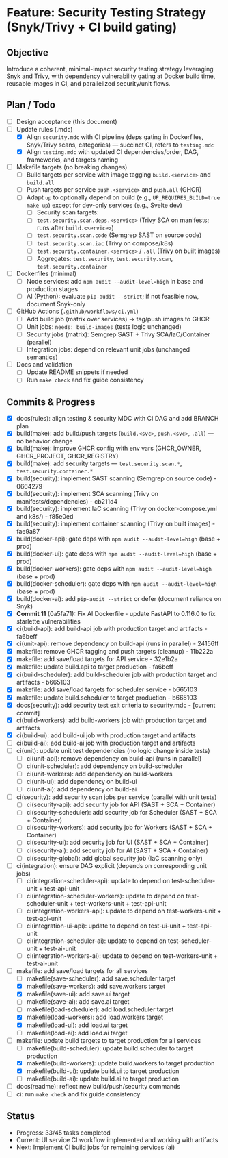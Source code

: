 # Feature: Security Testing Strategy (Snyk/Trivy + CI build gating)

## Objective
Introduce a coherent, minimal-impact security testing strategy leveraging Snyk and Trivy, with dependency vulnerability gating at Docker build time, reusable images in CI, and parallelized security/unit flows.

## Plan / Todo
- [ ] Design acceptance (this document)
- [ ] Update rules (.mdc)
  - [x] Align `security.mdc` with CI pipeline (deps gating in Dockerfiles, Snyk/Trivy scans, categories) — succinct CI, refers to `testing.mdc`
  - [x] Align `testing.mdc` with updated CI dependencies/order, DAG, frameworks, and targets naming
- [ ] Makefile targets (no breaking changes)
  - [ ] Build targets per service with image tagging `build.<service>` and `build.all`
  - [ ] Push targets per service `push.<service>` and `push.all` (GHCR)
  - [ ] Adapt `up` to optionally depend on build (e.g., `UP_REQUIRES_BUILD=true make up`) except for dev-only services (e.g., Svelte dev)
    - [ ] Security scan targets:
    - [ ] `test.security.scan.deps.<service>` (Trivy SCA on manifests; runs after `build.<service>`)
    - [ ] `test.security.scan.code` (Semgrep SAST on source code)
    - [ ] `test.security.scan.iac` (Trivy on compose/k8s)
    - [ ] `test.security.container.<service>` / `.all` (Trivy on built images)
    - [ ] Aggregates: `test.security`, `test.security.scan`, `test.security.container`
- [ ] Dockerfiles (minimal)
  - [ ] Node services: add `npm audit --audit-level=high` in base and production stages
  - [ ] AI (Python): evaluate `pip-audit --strict`; if not feasible now, document Snyk-only
- [ ] GitHub Actions (`.github/workflows/ci.yml`)
  - [ ] Add build job (matrix over services) → tag/push images to GHCR
  - [ ] Unit jobs: `needs: build-images` (tests logic unchanged)
  - [ ] Security jobs (matrix): Semgrep SAST + Trivy SCA/IaC/Container (parallel)
  - [ ] Integration jobs: depend on relevant unit jobs (unchanged semantics)
- [ ] Docs and validation
  - [ ] Update README snippets if needed
  - [ ] Run `make check` and fix guide consistency

## Commits & Progress
- [x] docs(rules): align testing & security MDC with CI DAG and add BRANCH plan
- [x] build(make): add build/push targets (`build.<svc>`, `push.<svc>`, `.all`) — no behavior change
- [x] build(make): improve GHCR config with env vars (GHCR_OWNER, GHCR_PROJECT, GHCR_REGISTRY)
- [x] build(make): add security targets — `test.security.scan.*`, `test.security.container.*`
- [x] build(security): implement SAST scanning (Semgrep on source code) - 0664279
- [x] build(security): implement SCA scanning (Trivy on manifests/dependencies) - cb211d4
- [x] build(security): implement IaC scanning (Trivy on docker-compose.yml and k8s/) - f85e0ed
- [x] build(security): implement container scanning (Trivy on built images) - fae9a87
- [x] build(docker-api): gate deps with `npm audit --audit-level=high` (base + prod)
- [x] build(docker-ui): gate deps with `npm audit --audit-level=high` (base + prod)
- [x] build(docker-workers): gate deps with `npm audit --audit-level=high` (base + prod)
- [x] build(docker-scheduler): gate deps with `npm audit --audit-level=high` (base + prod)
- [x] build(docker-ai): add `pip-audit --strict` or defer (document reliance on Snyk)
- [x] **Commit 11** (0a5fa71): Fix AI Dockerfile - update FastAPI to 0.116.0 to fix starlette vulnerabilities
- [x] ci(build-api): add build-api job with production target and artifacts - fa6beff
- [x] ci(unit-api): remove dependency on build-api (runs in parallel) - 24156ff
- [x] makefile: remove GHCR tagging and push targets (cleanup) - 11b222a
- [x] makefile: add save/load targets for API service - 32e1b2a
- [x] makefile: update build.api to target production - fa6beff
- [x] ci(build-scheduler): add build-scheduler job with production target and artifacts - b665103
- [x] makefile: add save/load targets for scheduler service - b665103
- [x] makefile: update build.scheduler to target production - b665103
- [x] docs(security): add security test exit criteria to security.mdc - [current commit]
- [x] ci(build-workers): add build-workers job with production target and artifacts
- [x] ci(build-ui): add build-ui job with production target and artifacts
- [ ] ci(build-ai): add build-ai job with production target and artifacts
- [ ] ci(unit): update unit test dependencies (no logic change inside tests)
  - [ ] ci(unit-api): remove dependency on build-api (runs in parallel)
  - [ ] ci(unit-scheduler): add dependency on build-scheduler
  - [ ] ci(unit-workers): add dependency on build-workers
  - [ ] ci(unit-ui): add dependency on build-ui
  - [ ] ci(unit-ai): add dependency on build-ai
- [ ] ci(security): add security scan jobs per service (parallel with unit tests)
  - [ ] ci(security-api): add security job for API (SAST + SCA + Container)
  - [ ] ci(security-scheduler): add security job for Scheduler (SAST + SCA + Container)
  - [ ] ci(security-workers): add security job for Workers (SAST + SCA + Container)
  - [ ] ci(security-ui): add security job for UI (SAST + SCA + Container)
  - [ ] ci(security-ai): add security job for AI (SAST + SCA + Container)
  - [ ] ci(security-global): add global security job (IaC scanning only)
- [ ] ci(integration): ensure DAG explicit (depends on corresponding unit jobs)
  - [ ] ci(integration-scheduler-api): update to depend on test-scheduler-unit + test-api-unit
  - [ ] ci(integration-scheduler-workers): update to depend on test-scheduler-unit + test-workers-unit + test-api-unit
  - [ ] ci(integration-workers-api): update to depend on test-workers-unit + test-api-unit
  - [ ] ci(integration-ui-api): update to depend on test-ui-unit + test-api-unit
  - [ ] ci(integration-scheduler-ai): update to depend on test-scheduler-unit + test-ai-unit
  - [ ] ci(integration-workers-ai): update to depend on test-workers-unit + test-ai-unit
- [ ] makefile: add save/load targets for all services
  - [ ] makefile(save-scheduler): add save.scheduler target
  - [x] makefile(save-workers): add save.workers target
  - [x] makefile(save-ui): add save.ui target
  - [ ] makefile(save-ai): add save.ai target
  - [ ] makefile(load-scheduler): add load.scheduler target
  - [x] makefile(load-workers): add load.workers target
  - [x] makefile(load-ui): add load.ui target
  - [ ] makefile(load-ai): add load.ai target
- [ ] makefile: update build targets to target production for all services
  - [ ] makefile(build-scheduler): update build.scheduler to target production
  - [x] makefile(build-workers): update build.workers to target production
  - [x] makefile(build-ui): update build.ui to target production
  - [ ] makefile(build-ai): update build.ai to target production
- [ ] docs(readme): reflect new build/push/security commands
- [ ] ci: run `make check` and fix guide consistency

## Status
- Progress: 33/45 tasks completed
- Current: UI service CI workflow implemented and working with artifacts
- Next: Implement CI build jobs for remaining services (ai)
